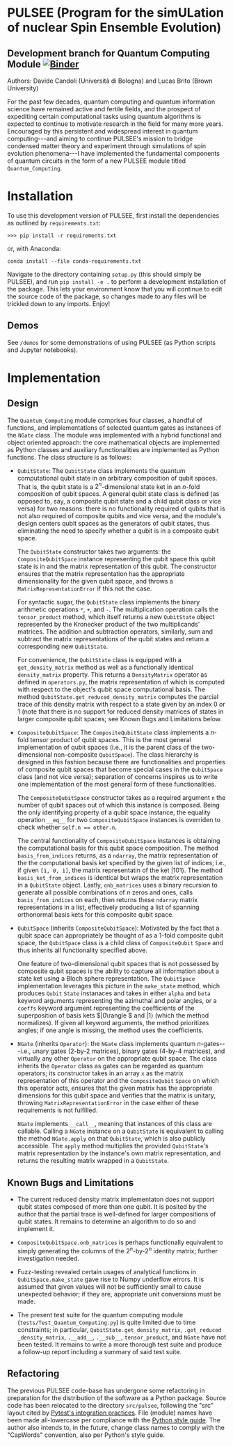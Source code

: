 # PULSEE (Program for the simULation of nuclear Spin Ensemble Evolution)
## Development branch for Quantum Computing Module [![Binder](https://mybinder.org/badge_logo.svg)](https://mybinder.org/v2/gh/lzawbrito/PULSEE/lbrito-quantum-computing?labpath=demos%2Fquantum_computing_demo.ipynb)
Authors: Davide Candoli (Università di Bologna) and Lucas Brito (Brown University)

For the past few decades, quantum
computing and quantum information science have remained active and
fertile fields, and the prospect of expediting certain computational
tasks using quantum algorithms is expected to continue to motivate
research in the field for many more years. Encouraged by this persistent
and widespread interest in quantum computing---and aiming to continue
PULSEE's mission to bridge condensed matter theory and experiment
through simulations of spin evolution phenomena---I have implemented the
fundamental components of quantum circuits in the form of a new PULSEE
module titled `Quantum_Computing`.

Installation 
===========

To use this development version of PULSEE, first install the dependencies as 
outlined by `requirements.txt`: 
```
>>> pip install -r requirements.txt
```

or, with Anaconda: 
```
conda install --file conda-requirements.txt
```

Navigate to the directory containing `setup.py` (this should simply be PULSEE), 
and run `pip install -e .` to perform a development installation of the package. 
This lets your environment know that you will continue to edit the source code 
of the package, so changes made to any files will be trickled down to any 
imports. Enjoy! 

## Demos
See `/demos` for some demonstrations of using PULSEE (as Python scripts and 
Jupyter notebooks).

Implementation
==============

Design
------

The `Quantum_Computing` module comprises four classes, a handful of functions,
and implementations of selected quantum gates as instances of the `NGate`
class. The module was implemented with a hybrid functional and object
oriented approach: the core mathematical objects are implemented as
Python classes and auxiliary functionalities are implemented as Python
functions. The class structure is as follows:

-   `QubitState`: The `QubitState` class implements the quantum
    computational qubit state in an arbitrary composition of qubit
    spaces. That is, the qubit state is a $2^n$-dimensional state ket in
    an $n$-fold composition of qubit spaces. A general qubit state class
    is defined (as opposed to, say, a composite qubit state and a child
    qubit class or vice versa) for two reasons: there is no
    functionality required of qubits that is not also required of
    composite qubits and vice versa, and the module's design centers
    qubit spaces as the generators of qubit states, thus eliminating the
    need to specify whether a qubit is in a composite qubit space.

    The `QubitState` constructor takes two arguments: the
    `CompositeQubitSpace` instance representing the qubit space this
    qubit state is in and the matrix representation of this qubit. The
    constructor ensures that the matrix representation has the
    appropriate dimensionality for the given qubit space, and throws a
    `MatrixRepresentationError` if this not the case.

    For syntactic sugar, the `QubitState` class implements the binary
    arithmetic operations `*`, `+`, and `-`. The multiplication
    operation calls the `tensor_product` method, which itself returns a
    new `QubitState` object represented by the Kronecker product of the
    two multiplicands' matrices. The addition and subtraction
    operators, similarly, sum and subtract the matrix representations of
    the qubit states and return a corresponding new `QubitState`.

    For convenience, the `QubitState` class is equipped with a
    `get_density_matrix` method as well as a functionally identical
    `density_matrix` property. This returns a `DensityMatrix` operator
    as defined in `operators.py`, the matrix representation of which is
    computed with respect to the object's qubit space computational
    basis. The method `QubitState.get_reduced_density_matrix` computes
    the parcial trace of this density matrix with respect to a state
    given by an index 0 or 1  (note that there is no support for
    reduced density matrices of states in larger composite qubit spaces;
    see Known Bugs and Limitations below. 

-   `CompositeQubitSpace`: The `CompositeQubitState` class implements a
    $n$-fold tensor product of qubit spaces. This is the most general
    implementation of qubit spaces (i.e., it is the parent class of the
    two-dimensional non-composite `QubitSpace`). The class hierarchy is
    designed in this fashion because there are functionalities and
    properties of composite qubit spaces that become special cases in
    the `QubitSpace` class (and not vice versa); separation of concerns
    inspires us to write one implementation of the most general form of
    these functionalities.

    The `CompositeQubitSpace` constructor takes as a required argument
    `n` the number of qubit spaces out of which this instance is
    composed. Being the only identifying property of a qubit space
    instance, the equality operation `__eq__` for two
    `CompositeQubitSpace` instances is overriden to check whether
    `self.n == other.n`.

    The central functionality of `CompositeQubitSpace` instances is
    obtaining the computational basis for this qubit space composition.
    The method `basis_from_indices` returns, as a `ndarray`, the matrix
    representation of the the computational basis ket specified by the
    given list of indices; i.e., if given `[1, 0, 1]`, the matrix
    representatin of the ket $|101\rangle$. The method
    `basis_ket_from_indices` is identical but wraps the matrix
    representation in a `QubitState` object. Lastly, `onb_matrices` uses a
    binary recursion to generate all possible combinations of $n$ zeros and
    ones, calls `basis_from_indices` on each, then returns these `ndarray`
    matrix representations in a list, effectively producing a list of spanning
    orthonormal basis kets for this composite qubit space.

-   `QubitSpace` (inherits `CompositeQubitSpace`): Motivated by the fact
    that a qubit space can appropriately be thought of as a $1$-fold
    composite qubit space, the `QubitSpace` class is a child class of
    `CompositeQubit` `Space` and thus inherits all functionality
    specified above.

    One feature of two-dimensional qubit spaces that is not possessed by
    composite qubit spaces is the ability to capture all information
    about a state ket using a Bloch sphere representation. The
    `QubitSpace` implementation leverages this picture in the
    `make_state` method, which produces `Qubit` `State` instanaces and
    takes in either `alpha` and `beta` keyword arguments representing
    the azimuthal and polar angles, or a `coeffs` keyword argument
    representing the coefficients of the superposition of basis kets
    $|0\rangle $ and $|1\rangle$ (which the method normalizes). If given all
    keyword arguments, the method prioritizes angles; if one angle is
    missing, the method uses the coefficients.

-   `NGate` (inherits `Operator`): the `NGate` class implements quantum
    $n$-gates---i.e., unary gates (2-by-2 matrices), binary gates
    (4-by-4 matrices), and virtually any other `Operator` on the
    appropriate qubit space. The class inherits the `Operator` class as
    gates can be regarded as quantum operators; its constructor takes in
    an array `x` as the matrix representation of this operator and the
    `CompositeQubit` `Space` on which this operator acts, ensures that
    the given matrix has the appropriate dimensions for this qubit space
    and verifies that the matrix is unitary, throwing
    `MatrixRepresentationError` in the case either of these requirements
    is not fulfilled.

    `NGate` implements `__call__`, meaning that instances of this class
    are callable. Calling a `NGate` instance on a `QubitState` is
    equivalent to calling the method `NGate.apply` on that `QubitState`,
    which is also publicly accessible. The `apply` method multiplies the
    provided `QubitState`'s matrix representation by the instance's own
    matrix representation, and returns the resulting matrix wrapped in a
    `QubitState`.

Known Bugs and Limitations 
--------------------------

-   The current reduced density matrix implementaton does not support
    qubit states composed of more than one qubit. It is posited by the
    author that the partial trace is well-defined for larger
    compositions of qubit states. It remains to determine an algorithm
    to do so and implement it.

-   `CompositeQubitSpace.onb_matrices` is perhaps functionally
    equivalent to simply generating the columns of the $2^n$-by-$2^n$
    identity matrix; further investigation needed.

-   Fuzz-testing revealed certain usages of analytical functions in
    `QubitSpace.make_state` gave rise to Numpy underflow errors. It is
    assumed that given values will not be sufficiently small to cause
    unexpected behavior; if they are, appropriate unit conversions must
    be made.

-   The present test suite for the quantum computing module
    (`tests/Test_Quantum_Computing.py`) is quite limited due to time
    constraints; in particular, `QubitState.get_density_matrix`,
    `.get_reduced` `_density_matrix`, `.__add__`, `.__sub__`,
    `tensor_product`, and `NGate` have not been tested. It remains to
    write a more thorough test suite and produce a follow-up report
    including a summary of said test suite.

Refactoring
-----------

The previous PULSEE code-base has undergone some refactoring in
preparation for the distribution of the software as a Python package.
Source code has been relocated to the directory `src/pulsee`, following
the "src" layout cited by [Pytest's integration
practices](https://docs.pytest.org/en/stable/goodpractices.html). File
(module) names have been made all-lowercase per compliance with the
[Python style guide](https://www.python.org/dev/peps/pep-0008/). The
author also intends to, in the future, change class names to comply with
the "CapWords" convention, also per Python's style guide.